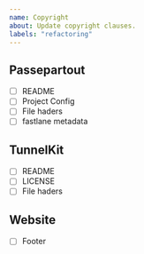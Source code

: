 ```yaml
---
name: Copyright
about: Update copyright clauses.
labels: "refactoring"
---
```


## Passepartout

- [ ] README
- [ ] Project Config
- [ ] File haders
- [ ] fastlane metadata

## TunnelKit

- [ ] README
- [ ] LICENSE
- [ ] File haders

## Website

- [ ] Footer
